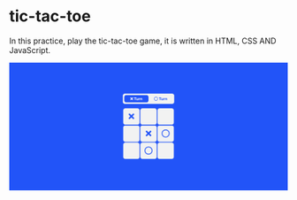 # tic-tac-toe
In this practice, play the tic-tac-toe game, it is written in HTML, CSS AND JavaScript.

![Preview Web App.](https://github.com/JuanWebDeveloper/tic-tac-toe/blob/master/images/appPreview.png)
